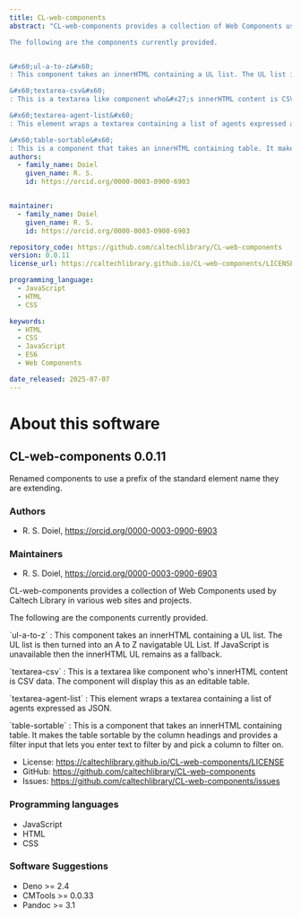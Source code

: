 ```yaml
---
title: CL-web-components
abstract: "CL-web-components provides a collection of Web Components used by Caltech Library in various web sites and projects.

The following are the components currently provided.


&#x60;ul-a-to-z&#x60;
: This component takes an innerHTML containing a UL list. The UL list is then turned into an A to Z navigatable UL List. If JavaScript is unavailable then the innerHTML UL remains as a fallback.

&#x60;textarea-csv&#x60;
: This is a textarea like component who&#x27;s innerHTML content is CSV data. The component will display this as an editable table. 

&#x60;textarea-agent-list&#x60;
: This element wraps a textarea containing a list of agents expressed as JSON. 

&#x60;table-sortable&#x60;
: This is a component that takes an innerHTML containing table. It makes the table sortable by the column headings and provides a filter input that lets you enter text to filter by and pick a column to filter on."
authors:
  - family_name: Doiel
    given_name: R. S.
    id: https://orcid.org/0000-0003-0900-6903


maintainer:
  - family_name: Doiel
    given_name: R. S.
    id: https://orcid.org/0000-0003-0900-6903

repository_code: https://github.com/caltechlibrary/CL-web-components
version: 0.0.11
license_url: https://caltechlibrary.github.io/CL-web-components/LICENSE

programming_language:
  - JavaScript
  - HTML
  - CSS

keywords:
  - HTML
  - CSS
  - JavaScript
  - ES6
  - Web Components

date_released: 2025-07-07
---
```


About this software
===================

## CL-web-components 0.0.11

Renamed components to use a prefix of the standard element name they are extending.

### Authors

- R. S. Doiel, <https://orcid.org/0000-0003-0900-6903>




### Maintainers

- R. S. Doiel, <https://orcid.org/0000-0003-0900-6903>


CL-web-components provides a collection of Web Components used by Caltech Library in various web sites and projects.

The following are the components currently provided.


&#x60;ul-a-to-z&#x60;
: This component takes an innerHTML containing a UL list. The UL list is then turned into an A to Z navigatable UL List. If JavaScript is unavailable then the innerHTML UL remains as a fallback.

&#x60;textarea-csv&#x60;
: This is a textarea like component who&#x27;s innerHTML content is CSV data. The component will display this as an editable table. 

&#x60;textarea-agent-list&#x60;
: This element wraps a textarea containing a list of agents expressed as JSON. 

&#x60;table-sortable&#x60;
: This is a component that takes an innerHTML containing table. It makes the table sortable by the column headings and provides a filter input that lets you enter text to filter by and pick a column to filter on.

- License: <https://caltechlibrary.github.io/CL-web-components/LICENSE>
- GitHub: <https://github.com/caltechlibrary/CL-web-components>
- Issues: <https://github.com/caltechlibrary/CL-web-components/issues>

### Programming languages

- JavaScript
- HTML
- CSS






### Software Suggestions

- Deno &gt;&#x3D; 2.4
- CMTools &gt;&#x3D; 0.0.33
- Pandoc &gt;&#x3D; 3.1


